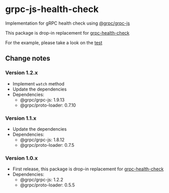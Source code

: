 # grpc-js-health-check

Implementation for gRPC health check using [@grpc/grpc-js](https://www.npmjs.com/package/@grpc/grpc-js)

This package is drop-in replacement for [grpc-health-check](https://www.npmjs.com/package/grpc-health-check)

For the example, please take a look on the [test](https://github.com/khacminh/grpc-js-healthcheck/tree/main/test)

## Change notes

### Version 1.2.x

- Implement `watch` method
- Update the dependencies
- Dependencies:
  - @grpc/grpc-js: 1.9.13
  - @grpc/proto-loader: 0.7.10

### Version 1.1.x

- Update the dependencies
- Dependencies:
  - @grpc/grpc-js: 1.8.12
  - @grpc/proto-loader: 0.7.5

### Version 1.0.x

- First release, this package is drop-in replacement for [grpc-health-check](https://www.npmjs.com/package/grpc-health-check)
- Dependencies:
  - @grpc/grpc-js: 1.2.2
  - @grpc/proto-loader: 0.5.5
